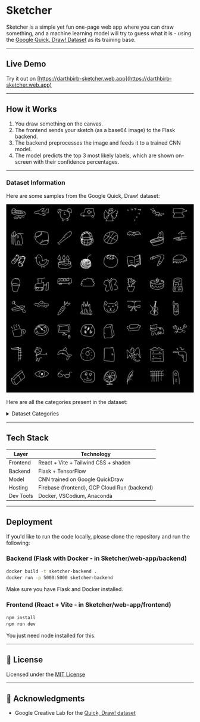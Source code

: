 # Sketcher

Sketcher is a simple yet fun one-page web app where you can draw something, and a machine learning model will try to guess what it is - using the [Google Quick, Draw! Dataset](https://github.com/googlecreativelab/quickdraw-dataset) as its training base.

---

## Live Demo

Try it out on [https://darthbirb-sketcher.web.app](https://darthbirb-sketcher.web.app)

---

## How it Works

1. You draw something on the canvas.
2. The frontend sends your sketch (as a base64 image) to the Flask backend.
3. The backend preprocesses the image and feeds it to a trained CNN model.
4. The model predicts the top 3 most likely labels, which are shown on-screen with their confidence percentages.

---

### Dataset Information

Here are some samples from the Google Quick, Draw! dataset:

![QuickDraw Samples](dataset/quickdraw_samples.png)

Here are all the categories present in the dataset:

<details>
<summary>Dataset Categories</summary>

**aircraft carrier**, **airplane**, **alarm clock**, **ambulance**, **angel**, **animal migration**, **ant**, **anvil**, **apple**, **arm**, **asparagus**, **axe**, **backpack**, **banana**, **bandage**, **barn**, **baseball**, **baseball bat**, **basket**, **basketball**, **bat**, **bathtub**, **beach**, **bear**, **beard**, **bed**, **bee**, **belt**, **bench**, **bicycle**, **binoculars**, **bird**, **birthday cake**, **blackberry**, **blueberry**, **book**, **boomerang**, **bottlecap**, **bowtie**, **bracelet**, **brain**, **bread**, **bridge**, **broccoli**, **broom**, **bucket**, **bulldozer**, **bus**, **bush**, **butterfly**, **cactus**, **cake**, **calculator**, **calendar**, **camel**, **camera**, **camouflage**, **campfire**, **candle**, **cannon**, **canoe**, **car**, **carrot**, **castle**, **cat**, **ceiling fan**, **cello**, **cell phone**, **chair**, **chandelier**, **church**, **circle**, **clarinet**, **clock**, **cloud**, **coffee cup**, **compass**, **computer**, **cookie**, **cooler**, **couch**, **cow**, **crab**, **crayon**, **crocodile**, **crown**, **cruise ship**, **cup**, **diamond**, **dishwasher**, **diving board**, **dog**, **dolphin**, **donut**, **door**, **dragon**, **dresser**, **drill**, **drums**, **duck**, **dumbbell**, **ear**, **elbow**, **elephant**, **envelope**, **eraser**, **eye**, **eyeglasses**, **face**, **fan**, **feather**, **fence**, **finger**, **fire hydrant**, **fireplace**, **firetruck**, **fish**, **flamingo**, **flashlight**, **flip flops**, **floor lamp**, **flower**, **flying saucer**, **foot**, **fork**, **frog**, **frying pan**, **garden**, **garden hose**, **giraffe**, **goatee**, **golf club**, **grapes**, **grass**, **guitar**, **hamburger**, **hammer**, **hand**, **harp**, **hat**, **headphones**, **hedgehog**, **helicopter**, **helmet**, **hexagon**, **hockey puck**, **hockey stick**, **horse**, **hospital**, **hot air balloon**, **hot dog**, **hot tub**, **hourglass**, **house**, **house plant**, **hurricane**, **ice cream**, **jacket**, **jail**, **kangaroo**, **key**, **keyboard**, **knee**, **knife**, **ladder**, **lantern**, **laptop**, **leaf**, **leg**, **light bulb**, **lighter**, **lighthouse**, **lightning**, **line**, **lion**, **lipstick**, **lobster**, **lollipop**, **mailbox**, **map**, **marker**, **matches**, **megaphone**, **mermaid**, **microphone**, **microwave**, **monkey**, **moon**, **mosquito**, **motorbike**, **mountain**, **mouse**, **moustache**, **mouth**, **mug**, **mushroom**, **nail**, **necklace**, **nose**, **ocean**, **octagon**, **octopus**, **onion**, **oven**, **owl**, **paintbrush**, **paint can**, **palm tree**, **panda**, **pants**, **paper clip**, **parachute**, **parrot**, **passport**, **peanut**, **pear**, **peas**, **pencil**, **penguin**, **piano**, **pickup truck**, **picture frame**, **pig**, **pillow**, **pineapple**, **pizza**, **pliers**, **police car**, **pond**, **pool**, **popsicle**, **postcard**, **potato**, **power outlet**, **purse**, **rabbit**, **raccoon**, **radio**, **rain**, **rainbow**, **rake**, **remote control**, **rhinoceros**, **rifle**, **river**, **roller coaster**, **rollerskates**, **sailboat**, **sandwich**, **saw**, **saxophone**, **school bus**, **scissors**, **scorpion**, **screwdriver**, **sea turtle**, **see saw**, **shark**, **sheep**, **shoe**, **shorts**, **shovel**, **sink**, **skateboard**, **skull**, **skyscraper**, **sleeping bag**, **smiley face**, **snail**, **snake**, **snorkel**, **snowflake**, **snowman**, **soccer ball**, **sock**, **speedboat**, **spider**, **spoon**, **spreadsheet**, **square**, **squiggle**, **squirrel**, **stairs**, **star**, **steak**, **stereo**, **stethoscope**, **stitches**, **stop sign**, **stove**, **strawberry**, **streetlight**, **string bean**, **submarine**, **suitcase**, **sun**, **swan**, **sweater**, **swing set**, **sword**, **syringe**, **table**, **teapot**, **teddy-bear**, **telephone**, **television**, **tennis racquet**, **tent**, **The Eiffel Tower**, **The Great Wall of China**, **The Mona Lisa**, **tiger**, **toaster**, **toe**, **toilet**, **tooth**, **toothbrush**, **toothpaste**, **tornado**, **tractor**, **traffic light**, **train**, **tree**, **triangle**, **trombone**, **truck**, **trumpet**, **t-shirt**, **umbrella**, **underwear**, **van**, **vase**, **violin**, **washing machine**, **watermelon**, **waterslide**, **whale**, **wheel**, **windmill**, **wine bottle**, **wine glass**, **wristwatch**, **yoga**, **zebra**, **zigzag**

</details>

---

## Tech Stack

| Layer     | Technology                                  |
|-----------|---------------------------------------------|
| Frontend  | React + Vite + Tailwind CSS + shadcn        |
| Backend   | Flask + TensorFlow                          |
| Model     | CNN trained on Google QuickDraw             |
| Hosting   | Firebase (frontend), GCP Cloud Run (backend)|
| Dev Tools | Docker, VSCodium, Anaconda                  |

---

## Deployment

If you'd like to run the code locally, please clone the repository and run the following:

### Backend (Flask with Docker - in Sketcher/web-app/backend)

```bash
docker build -t sketcher-backend .
docker run -p 5000:5000 sketcher-backend
```
Make sure you have Flask and Docker installed.

### Frontend (React + Vite - in Sketcher/web-app/frontend)

```bash
npm install
npm run dev
```
You just need node installed for this.

---

## 📄 License

Licensed under the [MIT License](LICENSE)

---

## 🙏 Acknowledgments

- Google Creative Lab for the [Quick, Draw! dataset](https://quickdraw.withgoogle.com/)